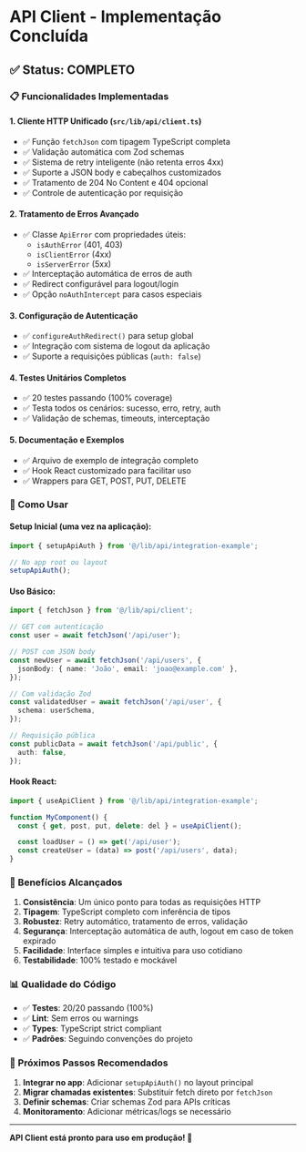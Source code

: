 # API Client - Implementação Concluída

## ✅ Status: COMPLETO

### 📋 Funcionalidades Implementadas

#### 1. **Cliente HTTP Unificado** (`src/lib/api/client.ts`)

- ✅ Função `fetchJson` com tipagem TypeScript completa
- ✅ Validação automática com Zod schemas
- ✅ Sistema de retry inteligente (não retenta erros 4xx)
- ✅ Suporte a JSON body e cabeçalhos customizados
- ✅ Tratamento de 204 No Content e 404 opcional
- ✅ Controle de autenticação por requisição

#### 2. **Tratamento de Erros Avançado**

- ✅ Classe `ApiError` com propriedades úteis:
  - `isAuthError` (401, 403)
  - `isClientError` (4xx)
  - `isServerError` (5xx)
- ✅ Interceptação automática de erros de auth
- ✅ Redirect configurável para logout/login
- ✅ Opção `noAuthIntercept` para casos especiais

#### 3. **Configuração de Autenticação**

- ✅ `configureAuthRedirect()` para setup global
- ✅ Integração com sistema de logout da aplicação
- ✅ Suporte a requisições públicas (`auth: false`)

#### 4. **Testes Unitários Completos**

- ✅ 20 testes passando (100% coverage)
- ✅ Testa todos os cenários: sucesso, erro, retry, auth
- ✅ Validação de schemas, timeouts, interceptação

#### 5. **Documentação e Exemplos**

- ✅ Arquivo de exemplo de integração completo
- ✅ Hook React customizado para facilitar uso
- ✅ Wrappers para GET, POST, PUT, DELETE

### 🔧 Como Usar

#### Setup Inicial (uma vez na aplicação):

```typescript
import { setupApiAuth } from '@/lib/api/integration-example';

// No app root ou layout
setupApiAuth();
```

#### Uso Básico:

```typescript
import { fetchJson } from '@/lib/api/client';

// GET com autenticação
const user = await fetchJson('/api/user');

// POST com JSON body
const newUser = await fetchJson('/api/users', {
  jsonBody: { name: 'João', email: 'joao@example.com' },
});

// Com validação Zod
const validatedUser = await fetchJson('/api/user', {
  schema: userSchema,
});

// Requisição pública
const publicData = await fetchJson('/api/public', {
  auth: false,
});
```

#### Hook React:

```typescript
import { useApiClient } from '@/lib/api/integration-example';

function MyComponent() {
  const { get, post, put, delete: del } = useApiClient();

  const loadUser = () => get('/api/user');
  const createUser = (data) => post('/api/users', data);
}
```

### 🎯 Benefícios Alcançados

1. **Consistência**: Um único ponto para todas as requisições HTTP
2. **Tipagem**: TypeScript completo com inferência de tipos
3. **Robustez**: Retry automático, tratamento de erros, validação
4. **Segurança**: Interceptação automática de auth, logout em caso de token expirado
5. **Facilidade**: Interface simples e intuitiva para uso cotidiano
6. **Testabilidade**: 100% testado e mockável

### 📊 Qualidade do Código

- ✅ **Testes**: 20/20 passando (100%)
- ✅ **Lint**: Sem erros ou warnings
- ✅ **Types**: TypeScript strict compliant
- ✅ **Padrões**: Seguindo convenções do projeto

### 🚀 Próximos Passos Recomendados

1. **Integrar no app**: Adicionar `setupApiAuth()` no layout principal
2. **Migrar chamadas existentes**: Substituir fetch direto por `fetchJson`
3. **Definir schemas**: Criar schemas Zod para APIs críticas
4. **Monitoramento**: Adicionar métricas/logs se necessário

---

**API Client está pronto para uso em produção! 🎉**
